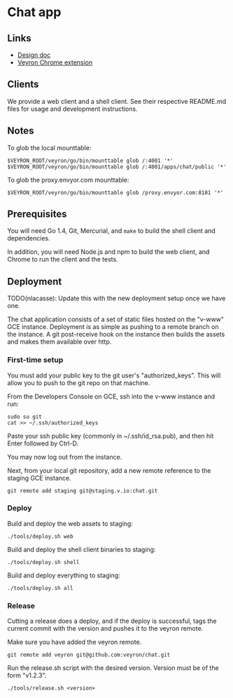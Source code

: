 # Chat app

## Links

- [Design doc](http://go/veyron-chat-app)
- [Veyron Chrome extension](https://github.com/veyron/veyron.js/raw/master/extension/veyron.crx)

## Clients

We provide a web client and a shell client. See their respective README.md files
for usage and development instructions.

## Notes

To glob the local mounttable:

    $VEYRON_ROOT/veyron/go/bin/mounttable glob /:4001 '*'
    $VEYRON_ROOT/veyron/go/bin/mounttable glob /:4001/apps/chat/public '*'

To glob the proxy.envyor.com mounttable:

    $VEYRON_ROOT/veyron/go/bin/mounttable glob /proxy.envyor.com:8101 '*'

## Prerequisites

You will need Go 1.4, Git, Mercurial, and `make` to build the shell client and
dependencies.

In addition, you will need Node.js and npm to build the web client, and Chrome
to run the client and the tests.

## Deployment

TODO(nlacasse): Update this with the new deployment setup once we have one.

The chat application consists of a set of static files hosted on the "v-www" GCE
instance.  Deployment is as simple as pushing to a remote branch on the
instance.  A git post-receive hook on the instance then builds the assets and
makes them available over http.

### First-time setup

You must add your public key to the git user's "authorized_keys".  This will
allow you to push to the git repo on that machine.

From the Developers Console on GCE, ssh into the v-www instance and run:

    sudo su git
    cat >> ~/.ssh/authorized_keys

Paste your ssh public key (commonly in ~/.ssh/id_rsa.pub), and then hit Enter
followed by Ctrl-D.

You may now log out from the instance.

Next, from your local git repository, add a new remote reference to the staging
GCE instance.

    git remote add staging git@staging.v.io:chat.git

### Deploy

Build and deploy the web assets to staging:

    ./tools/deploy.sh web

Build and deploy the shell client binaries to staging:

    ./tools/deploy.sh shell

Build and deploy everything to staging:

    ./tools/deploy.sh all

### Release

Cutting a release does a deploy, and if the deploy is successful, tags the
current commit with the version and pushes it to the veyron remote.

Make sure you have added the veyron remote.

    git remote add veyron git@github.com:veyron/chat.git

Run the release.sh script with the desired version.  Version must be of the
form "v1.2.3".

    ./tools/release.sh <version>
